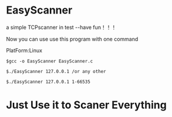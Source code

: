 # EasyScanner
a simple TCPscanner in test --have fun！！！

Now you can use use this program with one command 

PlatForm:Linux

```
$gcc -o EasyScanner EasyScanner.c

$./EasyScanner 127.0.0.1 /or any other 

$./EasyScanner 127.0.0.1 1-66535
```
# Just Use it to Scaner Everything 
